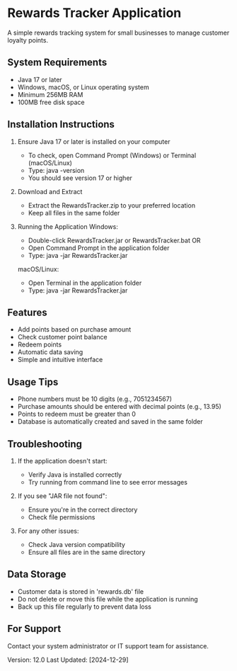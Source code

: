 Rewards Tracker Application
=========================

A simple rewards tracking system for small businesses to manage customer loyalty points.

System Requirements
-----------------
- Java 17 or later
- Windows, macOS, or Linux operating system
- Minimum 256MB RAM
- 100MB free disk space

Installation Instructions
-----------------------
1. Ensure Java 17 or later is installed on your computer
   - To check, open Command Prompt (Windows) or Terminal (macOS/Linux)
   - Type: java -version
   - You should see version 17 or higher

2. Download and Extract
   - Extract the RewardsTracker.zip to your preferred location
   - Keep all files in the same folder

3. Running the Application
   Windows:
   - Double-click RewardsTracker.jar or RewardsTracker.bat
   OR
   - Open Command Prompt in the application folder
   - Type: java -jar RewardsTracker.jar

   macOS/Linux:
   - Open Terminal in the application folder
   - Type: java -jar RewardsTracker.jar

Features
--------
- Add points based on purchase amount
- Check customer point balance
- Redeem points
- Automatic data saving
- Simple and intuitive interface

Usage Tips
---------
- Phone numbers must be 10 digits (e.g., 7051234567)
- Purchase amounts should be entered with decimal points (e.g., 13.95)
- Points to redeem must be greater than 0
- Database is automatically created and saved in the same folder

Troubleshooting
--------------
1. If the application doesn't start:
   - Verify Java is installed correctly
   - Try running from command line to see error messages

2. If you see "JAR file not found":
   - Ensure you're in the correct directory
   - Check file permissions

3. For any other issues:
   - Check Java version compatibility
   - Ensure all files are in the same directory

Data Storage
-----------
- Customer data is stored in 'rewards.db' file
- Do not delete or move this file while the application is running
- Back up this file regularly to prevent data loss

For Support
----------
Contact your system administrator or IT support team for assistance.

Version: 12.0
Last Updated: [2024-12-29] 
